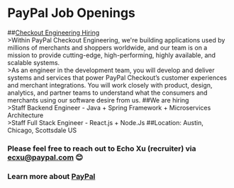 # PayPal Job Openings 

##[Checkout Engineering Hiring](https://github.com/Echoxu101/PayPal---Job-Openings/blob/master/AI%20Engineer.MD)
  <br />  >Within PayPal Checkout Engineering, we're building applications used by millions of merchants and shoppers worldwide, and our team is on a mission to provide cutting-edge, high-performing, highly available, and scalable systems. 
  <br />  >As an engineer in the development team, you will develop and deliver systems and services that power PayPal Checkout’s customer experiences and merchant integrations. You will work closely with product, design, analytics, and partner teams to understand what the consumers and merchants using our software desire from us.
##We are hiring 
<br />  >Staff Backend Engineer - Java + Spring Framework + Microservices Architecture
<br />  >Staff Full Stack Engineer - React.js + Node.Js 
##Location: Austin, Chicago, Scottsdale US

### Please feel free to reach out to Echo Xu (recruiter) via ecxu@paypal.com 😊


### Learn more about [PayPal](https://www.paypal.com/us/webapps/mpp/about)
